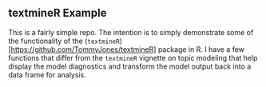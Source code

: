 ## textmineR Example

This is a fairly simple repo. The intention is to simply demonstrate some of the functionality of the (`textmineR`)[https://github.com/TommyJones/textmineR] package in R. I have a few functions that differ from the `textmineR` vignette on topic modeling that help display the model diagnostics and transform the model output back into a data frame for analysis.
